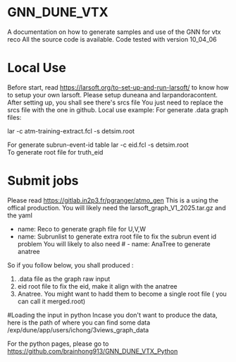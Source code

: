 # GNN_DUNE_VTX
A documentation on how to generate samples and use of the GNN for vtx reco
All the source code is available. Code tested with version 10_04_06
# Local Use
Before start, read https://larsoft.org/to-set-up-and-run-larsoft/ to know how to setup your own larsoft. 
Please setup duneana and larpandoracontent.
After setting up, you shall see there's srcs file
You just need to replace the srcs file with the one in github. 
Local use example:
For generate .data graph files:

lar -c atm-training-extract.fcl -s detsim.root

For generate subrun-event-id table
lar -c eid.fcl -s detsim.root                   
To generate root file for truth_eid


# Submit jobs
Please read https://gitlab.in2p3.fr/pgranger/atmo_gen
This is a  using the offical production.
You will likely need the larsoft_graph_V1_2025.tar.gz and the yaml
- name:         Reco to generate graph file for U,V,W
- name:         Subrunlist to generate extra root file to fix the subrun event id problem
You will likely to also need   # - name:           AnaTree to generate anatree


So if you follow below, you shall produced :
1. .data file as the graph raw input
2. eid root file to fix the eid, make it align with the anatree
3. Anatree. You might want to hadd them to become a single root file ( you can call it merged.root)


#Loading the input in python
Incase you don't want to produce the data, here is the path of where you can find some data
/exp/dune/app/users/ichong/3views_graph_data

For the python pages, please go to
https://github.com/brainhong913/GNN_DUNE_VTX_Python


